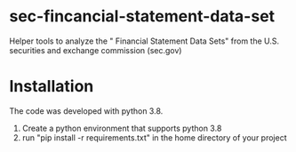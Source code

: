 # sec-fincancial-statement-data-set
Helper tools to analyze the " Financial Statement Data Sets" from the U.S.  securities and exchange commission (sec.gov)

# Installation
The code was developed with python 3.8.
1. Create a python environment that supports python 3.8
2. run "pip install -r requirements.txt" in the home directory of your project


